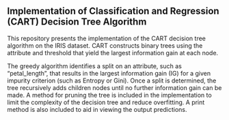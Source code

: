 ## Implementation of Classification and Regression (CART) Decision Tree Algorithm

This repository presents the implementation of the CART decision tree algorithm on the IRIS dataset. CART constructs binary trees using the attribute and threshold that yield the largest information gain at each node. 

The greedy algorithm identifies a split on an attribute, such as “petal_length”, that results in the largest information gain (IG) for a given impurity criterion (such as Entropy or Gini). Once a split is determined, the tree recursively adds children nodes until no further information gain can be made. A method for pruning the tree is included in the implementation to limit the complexity of the decision tree and reduce overfitting. A print method is also included to aid in viewing the output predictions. 
